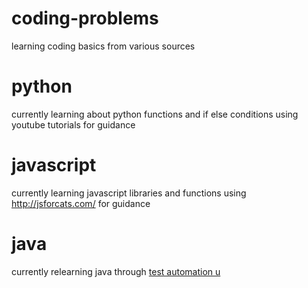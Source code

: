 # coding-problems
learning coding basics from various sources

# python
currently learning about python functions and if else conditions
using youtube tutorials for guidance

# javascript
currently learning javascript libraries and functions
using http://jsforcats.com/ for guidance

# java
currently relearning java through [test automation u](https://testautomationu.applitools.com/java-programming-course/)
